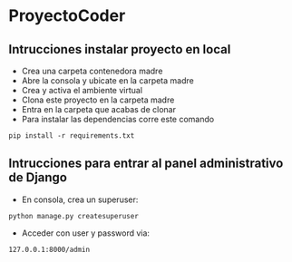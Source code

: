 # ProyectoCoder
## Intrucciones instalar proyecto en local
+ Crea una carpeta contenedora madre
+ Abre la consola y ubicate en la carpeta madre
+ Crea y activa el ambiente virtual
+ Clona este proyecto en la carpeta madre
+ Entra en la carpeta que acabas de clonar
+ Para instalar las dependencias corre este comando

```
pip install -r requirements.txt
```

## Intrucciones para entrar al panel administrativo de Django
+ En consola, crea un superuser:
```
python manage.py createsuperuser
```
+ Acceder con user y password via:
```
127.0.0.1:8000/admin
```

